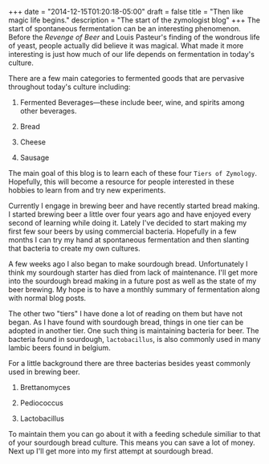 +++
date = "2014-12-15T01:20:18-05:00"
draft = false
title = "Then like magic life begins."
description = "The start of the zymologist blog"
+++
The start of spontaneous fermentation can be an interesting phenomenon.  Before the *Revenge of Beer* and Louis Pasteur's finding of the wondrous life of yeast, people actually did believe it was magical. What made it more interesting is just how much of our life depends on fermentation in today's culture. 

There are a few main categories to fermented goods that are pervasive throughout today's culture including:

1. Fermented Beverages&mdash;these include beer, wine, and spirits among other beverages.

2. Bread

3. Cheese

4. Sausage

The main goal of this blog is to learn each of these four `Tiers of Zymology`. Hopefully, this will become a resource for people interested in these hobbies to learn from and try new experiments. 

Currently I engage in brewing beer and have recently started bread making. I started brewing beer a little over four years ago and have enjoyed every second of learning while doing it. Lately I've decided to start making my first few sour beers by using commercial bacteria.  Hopefully in a few months I can try my hand at spontaneous fermentation and then slanting that bacteria to create my own cultures.

A few weeks ago I also began to make sourdough bread.  Unfortunately I think my sourdough starter has died from lack of maintenance.  I'll get more into the sourdough bread making in a future post as well as the state of my beer brewing. My hope is to have a monthly summary of fermentation along with normal blog posts.

The other two "tiers" I have done a lot of reading on them but have not began. As I have found with sourdough bread, things in one tier can be adopted in another tier.  One such thing is maintaining bacteria for beer. The bacteria found in sourdough, `lactobacillus`, is also commonly used in many lambic beers found in belgium. 

For a little background there are three bacterias besides yeast commonly used in brewing beer. 

1. Brettanomyces 

2. Pediococcus

3. Lactobacillus

To maintain them you can go about it with a feeding schedule similiar to that of your sourdough bread culture. This means you can save a lot of money. Next up I'll get more into my first attempt at sourdough bread.
